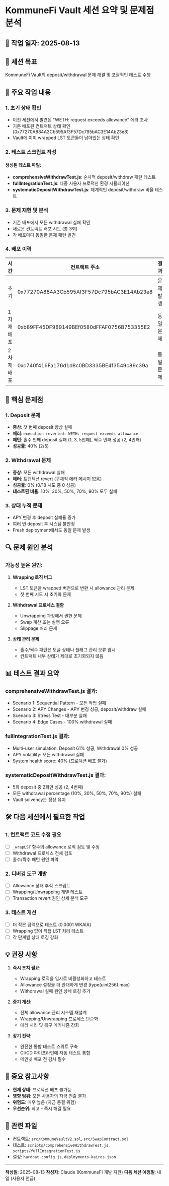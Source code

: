 # KommuneFi Vault 세션 요약 및 문제점 분석

## 📅 작업 일자: 2025-08-13

## 🎯 세션 목표
KommuneFi Vault의 deposit/withdrawal 문제 해결 및 포괄적인 테스트 수행

## 📝 주요 작업 내용

### 1. 초기 상태 확인
- 이전 세션에서 발견된 "WETH: request exceeds allowance" 에러 조사
- 기존 배포된 컨트랙트 상태 확인 (0x77270A884A3Cb595Af3F57Dc795bAC3E14Ab23e8)
- Vault에 이미 wrapped LST 토큰들이 남아있는 상태 확인

### 2. 테스트 스크립트 작성
#### 생성된 테스트 파일:
- **comprehensiveWithdrawTest.js**: 순차적 deposit/withdraw 패턴 테스트
- **fullIntegrationTest.js**: 다중 사용자 프로덕션 환경 시뮬레이션
- **systematicDepositWithdrawTest.js**: 체계적인 deposit/withdraw 비율 테스트

### 3. 문제 재현 및 분석
- 기존 배포에서 모든 withdrawal 실패 확인
- 새로운 컨트랙트 배포 시도 (총 3회)
- 각 배포마다 동일한 문제 패턴 발견

### 4. 배포 이력
| 시간 | 컨트랙트 주소 | 결과 |
|------|--------------|------|
| 초기 | 0x77270A884A3Cb595Af3F57Dc795bAC3E14Ab23e8 | 문제 발생 |
| 1차 재배포 | 0xb89FF45DF989149BEf0580dFFAF0756B753355E2 | 동일 문제 |
| 2차 재배포 | 0xc740f416Fa176d1d8c0BD3335BE4f3549c89c39a | 동일 문제 |

## 🔴 핵심 문제점

### 1. Deposit 문제
- **증상**: 첫 번째 deposit 항상 실패
- **에러**: `execution reverted: WETH: request exceeds allowance`
- **패턴**: 홀수 번째 deposit 실패 (1, 3, 5번째), 짝수 번째 성공 (2, 4번째)
- **성공률**: 40% (2/5)

### 2. Withdrawal 문제
- **증상**: 모든 withdrawal 실패
- **에러**: 트랜잭션 revert (구체적 에러 메시지 없음)
- **성공률**: 0% (0/18 시도 중 0 성공)
- **테스트된 비율**: 10%, 30%, 50%, 70%, 90% 모두 실패

### 3. 상태 누적 문제
- APY 변경 후 deposit 실패율 증가
- 여러 번 deposit 후 시스템 불안정
- Fresh deployment에서도 동일 문제 발생

## 🔍 문제 원인 분석

### 가능성 높은 원인:
1. **Wrapping 로직 버그**
   - LST 토큰을 wrapped 버전으로 변환 시 allowance 관리 문제
   - 첫 번째 시도 시 초기화 문제

2. **Withdrawal 프로세스 결함**
   - Unwrapping 과정에서 권한 문제
   - Swap 계산 또는 실행 오류
   - Slippage 처리 문제

3. **상태 관리 문제**
   - 홀수/짝수 패턴은 토글 상태나 플래그 관리 오류 암시
   - 컨트랙트 내부 상태가 제대로 초기화되지 않음

## 📊 테스트 결과 요약

### comprehensiveWithdrawTest.js 결과:
- Scenario 1: Sequential Pattern - 모든 작업 실패
- Scenario 2: APY Changes - APY 변경 성공, deposit/withdraw 실패
- Scenario 3: Stress Test - 대부분 실패
- Scenario 4: Edge Cases - 100% withdrawal 실패

### fullIntegrationTest.js 결과:
- Multi-user simulation: Deposit 61% 성공, Withdrawal 0% 성공
- APY volatility: 모든 withdrawal 실패
- System health score: 40% (프로덕션 배포 불가)

### systematicDepositWithdrawTest.js 결과:
- 5회 deposit 중 2회만 성공 (2, 4번째)
- 모든 withdrawal percentage (10%, 30%, 50%, 70%, 90%) 실패
- Vault solvency는 정상 유지

## 🛠️ 다음 세션에서 필요한 작업

### 1. 컨트랙트 코드 수정 필요
- [ ] `_wrapLST` 함수의 allowance 로직 검토 및 수정
- [ ] Withdrawal 프로세스 전체 검토
- [ ] 홀수/짝수 패턴 원인 파악

### 2. 디버깅 도구 개발
- [ ] Allowance 상태 추적 스크립트
- [ ] Wrapping/Unwrapping 개별 테스트
- [ ] Transaction revert 원인 상세 분석 도구

### 3. 테스트 개선
- [ ] 더 작은 금액으로 테스트 (0.0001 WKAIA)
- [ ] Wrapping 없이 직접 LST 처리 테스트
- [ ] 각 단계별 상태 로깅 강화

## 💡 권장 사항

1. **즉시 조치 필요**:
   - Wrapping 로직을 임시로 비활성화하고 테스트
   - Allowance 설정을 더 관대하게 변경 (type(uint256).max)
   - Withdrawal 실패 원인 상세 로깅 추가

2. **중기 개선**:
   - 전체 allowance 관리 시스템 재설계
   - Wrapping/Unwrapping 프로세스 단순화
   - 에러 처리 및 복구 메커니즘 강화

3. **장기 전략**:
   - 완전한 통합 테스트 스위트 구축
   - CI/CD 파이프라인에 자동 테스트 통합
   - 메인넷 배포 전 감사 필수

## 📌 중요 참고사항

- **현재 상태**: 프로덕션 배포 불가능
- **영향 범위**: 모든 사용자의 자금 인출 불가
- **위험도**: 매우 높음 (자금 동결 위험)
- **우선순위**: 최고 - 즉시 해결 필요

## 🔗 관련 파일
- 컨트랙트: `src/KommuneVaultV2.sol`, `src/SwapContract.sol`
- 테스트: `scripts/comprehensiveWithdrawTest.js`, `scripts/fullIntegrationTest.js`
- 설정: `hardhat.config.js`, `deployments-kairos.json`

---

**작성일**: 2025-08-13
**작성자**: Claude (KommuneFi 개발 지원)
**다음 세션 예정일**: 내일 (사용자 언급)